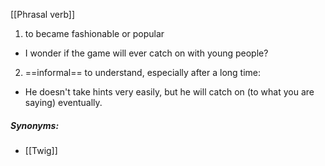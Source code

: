 [[Phrasal verb]]

1. to became fashionable or popular

- I wonder if the game will ever catch on with young people?

2. ==informal== 
to understand, especially after a long time:

- He doesn't take hints very easily, but he will catch on (to what you are saying) eventually.

##### Synonyms:
- [[Twig]]